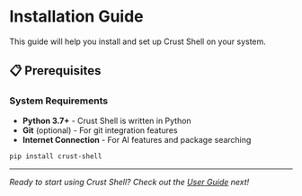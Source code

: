 # Installation Guide

This guide will help you install and set up Crust Shell on your system.

## 📋 Prerequisites

### System Requirements
- **Python 3.7+** - Crust Shell is written in Python
- **Git** (optional) - For git integration features
- **Internet Connection** - For AI features and package searching

```bash
pip install crust-shell
```

---

*Ready to start using Crust Shell? Check out the [User Guide](user-guide.md) next!*
